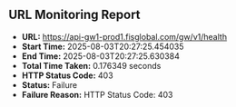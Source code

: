 ## URL Monitoring Report

- **URL:** https://api-gw1-prod1.fisglobal.com/gw/v1/health
- **Start Time:** 2025-08-03T20:27:25.454035
- **End Time:** 2025-08-03T20:27:25.630384
- **Total Time Taken:** 0.176349 seconds
- **HTTP Status Code:** 403
- **Status:** Failure
- **Failure Reason:** HTTP Status Code: 403
